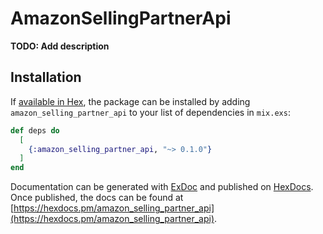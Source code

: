 # AmazonSellingPartnerApi

**TODO: Add description**

## Installation

If [available in Hex](https://hex.pm/docs/publish), the package can be installed
by adding `amazon_selling_partner_api` to your list of dependencies in `mix.exs`:

```elixir
def deps do
  [
    {:amazon_selling_partner_api, "~> 0.1.0"}
  ]
end
```

Documentation can be generated with [ExDoc](https://github.com/elixir-lang/ex_doc)
and published on [HexDocs](https://hexdocs.pm). Once published, the docs can
be found at [https://hexdocs.pm/amazon_selling_partner_api](https://hexdocs.pm/amazon_selling_partner_api).

